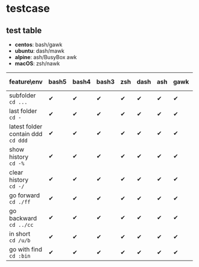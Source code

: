 # testcase

## test table

- **centos**: bash/gawk
- **ubuntu**: dash/mawk
- **alpine**: ash/BusyBox awk
- **macOS**: zsh/nawk

| feature\env | bash5 |bash4|bash3|zsh| dash  |ash|  gawk| mawk | BusyBox awk | nawk |
|---|---|---|---|---|---|---|---|---|---|---|
|subfolder<br>`cd ...`|✔|✔|✔|✔|✔|✔|✔|✔|✔|✔|
|last folder<br>`cd -`|✔|✔|✔|✔|✔|✔|✔|✔|✔|✔|
|latest folder contain ddd<br>`cd ddd`|✔|✔|✔|✔|✔|✔|✔|✔|✔|✔|
| show history<br>`cd -%` |✔|✔|✔|✔|✔|✔|✔|✔|✔|✔|
| clear history<br>`cd -/`|✔|✔|✔|✔|✔|✔|✔|✔|✔|✔|
| go forward<br>`cd ./ff` |✔|✔|✔|✔|✔|✔|✔|✔|✔|✔|
|go backward<br>`cd ../cc`|✔|✔|✔|✔|✔|✔|✔|✔|✔|✔|
|in short<br>`cd /u/b`|✔|✔|✔|✔|✔|✔|✔|✔|✔|✔|
|go with find<br>`cd :bin`|✔|✔|✔|✔|✔|✔|✔|✔|✔|✔|
